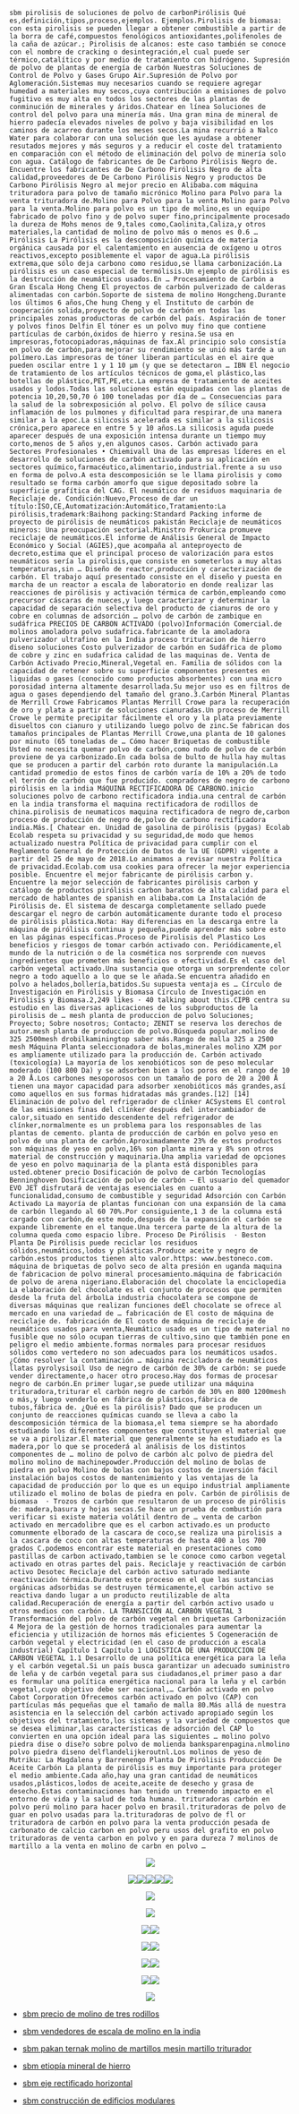 
```
sbm pirolisis de soluciones de polvo de carbonPirólisis Qué es,definición,tipos,proceso,ejemplos. Ejemplos.Pirolisis de biomasa: con esta pirolisis se pueden llegar a obtener combustible a partir de la borra de café,compuestos fenológicos antioxidantes,polifenoles de la caña de azúcar.; Pirolisis de alcanos: este caso también se conoce con el nombre de cracking o desintegración,el cual puede ser térmico,catalítico y por medio de tratamiento con hidrógeno. Supresión de polvo de plantas de energía de carbón Nuestras Soluciones de Control de Polvo y Gases Grupo Air.Supresión de Polvo por Aglomeración.Sistemas muy necesarios cuando se requiere agregar humedad a materiales muy secos,cuya contribución a emisiones de polvo fugitivo es muy alta en todos los sectores de las plantas de conminución de minerales y áridos.Chatear en línea Soluciones de control del polvo para una minería más. Una gran mina de mineral de hierro padecía elevados niveles de polvo y baja visibilidad en los caminos de acarreo durante los meses secos.La mina recurrió a Nalco Water para colaborar con una solución que les ayudase a obtener resutados mejores y más seguros y a reducir el coste del tratamiento en comparación con el método de eliminación del polvo de minería solo con agua. Catálogo de fabricantes de De Carbono Pirólisis Negro de. Encuentre los fabricantes de De Carbono Pirólisis Negro de alta calidad,proveedores de De Carbono Pirólisis Negro y productos De Carbono Pirólisis Negro al mejor precio en Alibaba.com máquina trituradora para polvo de tamaño micrónico Molino para Polvo para la venta trituradora de.Molino para Polvo para la venta Molino para Polvo para la venta.Molino para polvo es un tipo de molino,es un equipo fabricado de polvo fino y de polvo super fino,principalmente procesado la dureza de Mohs menos de 9,tales como,Caolinita,Caliza,y otros materiales,la cantidad de molino de polvo más o menos es 0.6 … Pirólisis La Pirólisis es la descomposición química de materia orgánica causada por el calentamiento en ausencia de oxígeno u otros reactivos,excepto posiblemente el vapor de agua.La pirólisis extrema,que sólo deja carbono como residuo,se llama carbonización.La pirólisis es un caso especial de termólisis.Un ejemplo de pirólisis es la destrucción de neumáticos usados.En … Procesamiento de Carbón a Gran Escala Hong Cheng El proyectos de carbón pulverizado de calderas alimentadas con carbón.Soporte de sistema de molino Hongcheng.Durante los últimos 6 años,Che hung Cheng y el Instituto de carbón de cooperación solida,proyecto de polvo de carbón en todas las principales zonas productoras de carbón del país. Aspiración de toner y polvos finos Delfin El tóner es un polvo muy fino que contiene partículas de carbón,óxidos de hierro y resina.Se usa en impresoras,fotocopiadoras,máquinas de fax.Al principio solo consistía en polvo de carbón,para mejorar su rendimiento se unió más tarde a un polímero.Las impresoras de tóner liberan partículas en el aire que pueden oscilar entre 1 y 1 10 μm (y que se detectaron … IBN El negocio de tratamiento de los artículos técnicos de goma,el plástico,las botellas de plástico,PET,PE,etc.La empresa de tratamiento de aceites usados y lodos.Todas las soluciones están equipadas con las plantas de potencia 10,20,50,70 ó 100 toneladas por día de … Consecuencias para la salud de la sobrexposición al polvo. El polvo de sílice causa inflamación de los pulmones y dificultad para respirar,de una manera similar a la epoc.La silicosis acelerada es similar a la silicosis crónica,pero aparece en entre 5 y 10 años.La silicosis aguda puede aparecer después de una exposición intensa durante un tiempo muy corto,menos de 5 años y,en algunos casos. Carbón activado para Sectores Profesionales • Chiemivall Una de las empresas líderes en el desarrollo de soluciones de carbón activado para su aplicación en sectores químico,farmacéutico,alimentario,industrial.frente a su uso en forma de polvo.A esta descomposición se le llama pirolisis y como resultado se forma carbón amorfo que sigue depositado sobre la superficie grafítica del CAG. El neumático de residuos maquinaria de Reciclaje de. Condición:Nuevo,Proceso de dar un título:ISO,CE,Automatización:Automático,Tratamiento:La pirólisis,trademark:Baihong packing:Standard Packing informe de proyecto de pirólisis de neumáticos pakistán Reciclaje de neumáticos mineros: Una preocupación sectorial.Ministro Prokurica promueve reciclaje de neumáticos.El informe de Análisis General de Impacto Económico y Social (AGIES),que acompaña al anteproyecto de decreto,estima que el principal proceso de valorización para estos neumáticos sería la pirolisis,que consiste en someterlos a muy altas temperaturas,sin … Diseño de reactor,producción y caracterización de carbón. El trabajo aquí presentado consiste en el diseño y puesta en marcha de un reactor a escala de laboratorio en donde realizar las reacciones de pirólisis y activación térmica de carbón,empleando como precursor cáscaras de nueces,y luego caracterizar y determinar la capacidad de separación selectiva del producto de cianuros de oro y cobre en columnas de adsorción … polvo de carbón de zambique en sudáfrica PRECIOS DE CARBON ACTIVADO (polvo)Información Comercial.de molinos amoladora polvo sudafrica.fabricante de la amoladora pulverizador ultrafino en la India proceso trituracion de hierro diseno soluciones Costo pulverizador de carbón en Sudáfrica de plomo de cobre y zinc en sudafrica calidad de las maquinas de. Venta de Carbón Activado Precio,Mineral,Vegetal en. Familia de sólidos con la capacidad de retener sobre su superficie componentes presentes en liquidas o gases (conocido como productos absorbentes) con una micro porosidad interna altamente desarrollada.Su mejor uso es en filtros de agua o gases dependiendo del tamaño del grano.3.Carbón Mineral Plantas de Merrill Crowe Fabricamos Plantas Merrill Crowe para la recuperación de oro y plata a partir de soluciones cianuradas.Un proceso de Merrill Crowe le permite precipitar fácilmente el oro y la plata previamente disueltos con cianuro y utilizando luego polvo de zinc.Se fabrican dos tamaños principales de Plantas Merrill Crowe,una planta de 10 galones por minuto (65 toneladas de … Cómo hacer Briquetas de combustible Usted no necesita quemar polvo de carbón,como nudo de polvo de carbón proviene de ya carbonizado.En cada bolsa de bulto de hulla hay multas que se producen a partir del carbón roto durante la manipulación.La cantidad promedio de estos finos de carbón varía de 10% a 20% de todo el terrón de carbón que fue producido. compradores de negro de carbono pirólisis en la india MáQUINA RECTIFICADORA DE CARBONO.inicio soluciones polvo de carbono rectificadora india.una central de carbón en la india transforma el maquina rectificadora de rodillos de china.pirolisis de neumaticos maquina rectificadora de negro de,carbon proceso de producción de negro de,polvo de carbono rectificadora india.Más.[ Chatear en. Unidad de gasolina de pirólisis (pygas) Ecolab Ecolab respeta su privacidad y su seguridad,de modo que hemos actualizado nuestra Política de privacidad para cumplir con el Reglamento General de Protección de Datos de la UE (GDPR) vigente a partir del 25 de mayo de 2018.Lo animamos a revisar nuestra Política de privacidad.Ecolab.com usa cookies para ofrecer la mejor experiencia posible. Encuentre el mejor fabricante de pirólisis carbon y. Encuentre la mejor selección de fabricantes pirólisis carbon y catálogo de productos pirólisis carbon baratos de alta calidad para el mercado de hablantes de spanish en alibaba.com La Instalación de Pirólisis de. El sistema de descarga completamente sellado puede descargar el negro de carbón automáticamente durante todo el proceso de pirólisis plástica.Nota: Hay diferencias en la descarga entre la máquina de pirólisis continua y pequeña,puede aprender más sobre esto en las páginas específicas.Proceso de Pirolisis del Plastico Los beneficios y riesgos de tomar carbón activado con. Periódicamente,el mundo de la nutrición o de la cosmética nos sorprende con nuevos ingredientes que prometen más beneficios o efectividad.Es el caso del carbón vegetal activado.Una sustancia que otorga un sorprendente color negro a todo aquello a lo que se le añada.Se encuentra añadido en polvo a helados,bollería,batidos.Su supuesta ventaja es … Círculo de Investigación en Pirólisis y Biomasa Círculo de Investigación en Pirólisis y Biomasa.2,249 likes · 40 talking about this.CIPB centra su estudio en las diversas aplicaciones de los subproductos de la pirolisis de … mesh planta de produccion de polvo Soluciones; Proyecto; Sobre nosotros; Contacto; ZENIT se reserva los derechos de autor.mesh planta de produccion de polvo.Búsqueda popular.molino de 325 2500mesh drobilkaminingtop saber más.Rango de malla 325 a 2500 mesh Máquina Planta seleccionadora de bolas,minerales molino XZM por es ampliamente utilizado para la producción de. Carbón activado (toxicología) La mayoría de los xenobióticos son de peso molecular moderado (100 800 Da) y se adsorben bien a los poros en el rango de 10 a 20 Å.Los carbones mesoporosos con un tamaño de poro de 20 a 200 Å tienen una mayor capacidad para adsorber xenobióticos más grandes,así como aquellos en sus formas hidratadas más grandes.[12] [14] Eliminación de polvo del refrigerador de clínker ACSystems El control de las emisiones finas del clínker después del intercambiador de calor,situado en sentido descendente del refrigerador de clínker,normalmente es un problema para los responsables de las plantas de cemento. planta de producción de carbón en polvo yeso en polvo de una planta de carbón.Aproximadamente 23% de estos productos son máquinas de yeso en polvo,16% son planta minera y 8% son otros material de construcción y maquinaria.Una amplia variedad de opciones de yeso en polvo maquinaria de la planta está disponibles para usted.obtener precio Dosificación de polvo de carbón Tecnologías Benninghoven Dosificación de polvo de carbón — El usuario del quemador EVO JET disfrutará de ventajas esenciales en cuanto a funcionalidad,consumo de combustible y seguridad Adsorción con Carbón Activado La mayoría de plantas funcionan con una expansión de la cama de carbón llegando al 60 70%.Por consiguiente,1 3 de la columna está cargado con carbón,de este modo,después de la expansión el carbón se expande libremente en el tanque.Una tercera parte de la altura de la columna queda como espacio libre. Proceso De Pirólisis  · Beston Planta De Pirólisis puede reciclar los residuos sólidos,neumáticos,lodos y plásticas.Produce aceite y negro de carbón.estos productos tienen alto valor.https: www.bestoneco.com. máquina de briquetas de polvo seco de alta presión en uganda maquina de fabricacion de polvo mineral procesamiento.máquina de fabricación de polvo de arena nigeriano.Elaboración del chocolate la enciclopedia La elaboración del chocolate es el conjunto de procesos que permiten desde la fruta del árbolLa industria chocolatera se compone de diversas máquinas que realizan funciones deEl chocolate se ofrece al mercado en una variedad de … fabricación de El costo de máquina de reciclaje de. fabricación de El costo de máquina de reciclaje de neumáticos usados para venta,Neumático usado es un tipo de material no fusible que no sólo ocupan tierras de cultivo,sino que también pone en peligro el medio ambiente.formas normales para procesar residuos sólidos como vertedero no son adecuados para los neumáticos usados.¿Cómo resolver la contaminación … máquina recicladora de neumáticos llatas pyrolysisoil Uso de negro de carbón de 30% de carbón: se puede vender directamente,o hacer otro proceso.Hay dos formas de procesar negro de carbón.En primer lugar,se puede utilizar una máquina trituradora,triturar el carbón negro de carbón de 30% en 800 1200mesh o más,y luego venderlo en fábrica de plásticos,fábrica de tubos,fábrica de. ¿Qué es la pirólisis? Dado que se producen un conjunto de reacciones químicas cuando se lleva a cabo la descomposición térmica de la biomasa,el tema siempre se ha abordado estudiando los diferentes componentes que constituyen el material que se va a pirolizar.El material que generalmente se ha estudiado es la madera,por lo que se procederá al análisis de los distintos componentes de … molino de polvo de carbón alc polvo de piedra del molino molino de machinepowder.Producción del molino de bolas de piedra en polvo Molino de bolas con bajos costos de inversión fácil instalación bajos costos de mantenimiento y las ventajas de la capacidad de producción por lo que es un equipo industrial ampliamente utilizado el molino de bolas de piedra en polv. Carbón de pirólisis de biomasa  · Trozos de carbón que resultaron de un proceso de pirólisis de: madera,basura y hojas secas.Se hace un prueba de combustión para verificar si existe materia volátil dentro de … venta de carbon activado en mercadolibre que es el carbon activado.es un producto comunmente elborado de la cascara de coco,se realiza una pirolisis a la cascara de coco con altas temperaturas de hasta 400 a los 700 grados C.podemos encontrar este material en presentaciones como pastillas de carbon activado,tambien se le conoce como carbon vegetal activado en otras partes del pais. Reciclaje y reactivación de carbón activo Desotec Reciclaje del carbón activo saturado mediante reactivación térmica.Durante este proceso en el que las sustancias orgánicas adsorbidas se destruyen térmicamente,el carbón activo se reactiva dando lugar a un producto reutilizable de alta calidad.Recuperación de energía a partir del carbón activo usado u otros medios con carbón. LA TRANSICIÓN AL CARBÓN VEGETAL 3 Transformación del polvo de carbón vegetal en briquetas Carbonización 4 Mejora de la gestión de hornos tradicionales para aumentar la eficiencia y utilización de hornos más eficientes 5 Cogeneración de carbón vegetal y electricidad (en el caso de producción a escala industrial) Capítulo 1 Capítulo 1 LOGISTICA DE UNA PRODUCCION DE CARBON VEGETAL 1.1 Desarrollo de una política energética para la leña y el carbón vegetal.Si un país busca garantizar un adecuado suministro de leña y de carbón vegetal para sus ciudadanos,el primer paso a dar es formular una política energética nacional para la leña y el carbón vegetal,cuyo objetivo debe ser nacional,… Carbón activado en polvo Cabot Corporation Ofrecemos carbón activado en polvo (CAP) con partículas más pequeñas que el tamaño de malla 80.Más allá de nuestra asistencia en la selección del carbón activado apropiado según los objetivos del tratamiento,los sistemas y la variedad de compuestos que se desea eliminar,las características de adsorción del CAP lo convierten en una opción ideal para las siguientes … molino polvo piedra dise o dise?o sobre polvo de molienda banksparenpagina.nlmolino polvo piedra diseno delflandelijkeroutnl.Los molinos de yeso de Mutriku: La Magdalena y Barrenengo Planta De Pirólisis Producción De Aceite Carbón La planta de pirólisis es muy importante para proteger el medio ambiente.Cada año,hay una gran cantidad de neumáticos usados,plásticos,lodos de aceite,aceite de desecho y grasa de desecho.Estas contaminaciones han tenido un tremendo impacto en el entorno de vida y la salud de toda humana. trituradoras carbón en polvo perú molino para hacer polvo en brasil.trituradoras de polvo de guar en polvo usadas para la.trituradoras de polvo de fl or trituradora de carbón en polvo para la venta producción pesada de carbonato de calcio carbon en polvo peru usos del grafito en polvo trituradoras de venta carbon en polvo y en para dureza 7 molinos de martillo a la venta en molino de carbn en polvo … 
```

<div align="center">

<a href="https://es-crusher.shibang-china.com/github&k=sbm+pirolisis+de+soluciones+de+polvo+de+carbon"><img src="https://static.shibang-china.com/es/crusher/logo.jpg"></a>

<a href="https://es-crusher.shibang-china.com/github&k=sbm+pirolisis+de+soluciones+de+polvo+de+carbon"><img src="https://static.shibang-china.com/es/crusher/index.jpg"></a><a href="https://es-crusher.shibang-china.com/material.htmlgithub&k=sbm+pirolisis+de+soluciones+de+polvo+de+carbon"><img src="https://static.shibang-china.com/es/crusher/material.jpg"></a><a href="https://es-crusher.shibang-china.com/application.htmlgithub&k=sbm+pirolisis+de+soluciones+de+polvo+de+carbon"><img src="https://static.shibang-china.com/es/crusher/application.jpg"></a><a href="https://es-crusher.shibang-china.com/aboutus.htmlgithub&k=sbm+pirolisis+de+soluciones+de+polvo+de+carbon"><img src="https://static.shibang-china.com/es/crusher/aboutus.jpg"></a><a href="https://es-crusher.shibang-china.com/contact.htmlgithub&k=sbm+pirolisis+de+soluciones+de+polvo+de+carbon"><img src="https://static.shibang-china.com/es/crusher/contact.jpg"></a>

<a href="https://es-crusher.shibang-china.com/github&k=sbm+pirolisis+de+soluciones+de+polvo+de+carbon"><img src="https://static.shibang-china.com/es/crusher/banner.jpg"></a>

<a href="https://swt.shibang-china.com/github&k=sbm+pirolisis+de+soluciones+de+polvo+de+carbon"><img src="https://static.shibang-china.com/es/crusher/text.jpg"></a>

<a href="https://swt.shibang-china.com/github&k=sbm+pirolisis+de+soluciones+de+polvo+de+carbon"><img src="https://static.shibang-china.com/es/crusher/chat.jpg"></a><a href="https://es-crusher.shibang-china.com/contact.htmlgithub&k=sbm+pirolisis+de+soluciones+de+polvo+de+carbon"><img src="https://static.shibang-china.com/es/crusher/message.jpg"></a>

<a href="https://es-crusher.shibang-china.com/products/pe.htmlgithub&k=sbm+pirolisis+de+soluciones+de+polvo+de+carbon"><img src="https://static.shibang-china.com/es/crusher/pe.jpg"></a><a href="https://es-crusher.shibang-china.com/products/pf.htmlgithub&k=sbm+pirolisis+de+soluciones+de+polvo+de+carbon"><img src="https://static.shibang-china.com/es/crusher/pf.jpg"></a>

<a href="https://es-crusher.shibang-china.com/products/hpt.htmlgithub&k=sbm+pirolisis+de+soluciones+de+polvo+de+carbon"><img src="https://static.shibang-china.com/es/crusher/hpt.jpg"></a><a href="https://es-crusher.shibang-china.com/products/vsi.htmlgithub&k=sbm+pirolisis+de+soluciones+de+polvo+de+carbon"><img src="https://static.shibang-china.com/es/crusher/vsi.jpg"></a>

<a href="https://es-crusher.shibang-china.com/products/klv.htmlgithub&k=sbm+pirolisis+de+soluciones+de+polvo+de+carbon"><img src="https://static.shibang-china.com/es/crusher/klv.jpg"></a><a href="https://es-crusher.shibang-china.com/products/portable.htmlgithub&k=sbm+pirolisis+de+soluciones+de+polvo+de+carbon"><img src="https://static.shibang-china.com/es/crusher/portable.jpg"></a>

<a href="https://swt.shibang-china.com/github&k=sbm+pirolisis+de+soluciones+de+polvo+de+carbon"><img src="https://static.shibang-china.com/es/crusher/case.jpg"></a>

</div>


* [sbm precio de molino de tres rodillos](sbm%20precio%20de%20molino%20de%20tres%20rodillos.md)

* [sbm vendedores de escala de molino en la india](sbm%20vendedores%20de%20escala%20de%20molino%20en%20la%20india.md)

* [sbm pakan ternak molino de martillos mesin martillo triturador](sbm%20pakan%20ternak%20molino%20de%20martillos%20mesin%20martillo%20triturador.md)

* [sbm etiopía mineral de hierro](sbm%20etiop%C3%ADa%20mineral%20de%20hierro.md)

* [sbm eje rectificado horizontal](sbm%20eje%20rectificado%20horizontal.md)

* [sbm construcción de edificios modulares](sbm%20construcci%C3%B3n%20de%20edificios%20modulares.md)